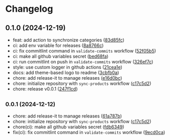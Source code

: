 # Changelog

## 0.1.0 (2024-12-19)

- feat: add action to synchronize categories ([83d85fc](https://github.com/gzeta-adv/algolia/commit/83d85fc))
- ci: add env variable for releases ([8a8766c](https://github.com/gzeta-adv/algolia/commit/8a8766c))
- ci: fix commitlint command in `validate-commits` workflow ([52f05b5](https://github.com/gzeta-adv/algolia/commit/52f05b5))
- ci: make all github variables secret ([bed68fa](https://github.com/gzeta-adv/algolia/commit/bed68fa))
- ci: run commitlint on push in `validate-commits` workflow ([326ef7c](https://github.com/gzeta-adv/algolia/commit/326ef7c))
- style: use custom logger in github actions ([21cea1e](https://github.com/gzeta-adv/algolia/commit/21cea1e))
- docs: add theme-based logo to readme ([3cbfb0a](https://github.com/gzeta-adv/algolia/commit/3cbfb0a))
- chore: add release-it to manage releases ([e16d0bc](https://github.com/gzeta-adv/algolia/commit/e16d0bc))
- chore: initialize repository with `sync-products` workflow ([c17c5d2](https://github.com/gzeta-adv/algolia/commit/c17c5d2))
- chore: release v0.0.1 ([247f1cd](https://github.com/gzeta-adv/algolia/commit/247f1cd))

## <small>0.0.1 (2024-12-12)</small>

- chore: add release-it to manage releases ([61a787b](https://github.com/gzeta-adv/algolia/commit/61a787b))
- chore: initialize repository with `sync-products` workflow ([c17c5d2](https://github.com/gzeta-adv/algolia/commit/c17c5d2))
- chore(ci): make all github variables secret ([fdb6349](https://github.com/gzeta-adv/algolia/commit/fdb6349))
- fix(ci): fix commitlint command in `validate-commits` workflow ([9ecd0ca](https://github.com/gzeta-adv/algolia/commit/9ecd0ca))
